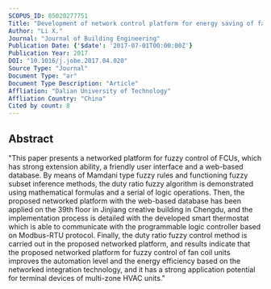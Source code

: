 ```yaml
---
SCOPUS_ID: 85020277751
Title: "Development of network control platform for energy saving of fan coil units"
Author: "Li X."
Journal: "Journal of Building Engineering"
Publication Date: {'$date': '2017-07-01T00:00:00Z'}
Publication Year: 2017
DOI: "10.1016/j.jobe.2017.04.020"
Source Type: "Journal"
Document Type: "ar"
Document Type Description: "Article"
Affliation: "Dalian University of Technology"
Affliation Country: "China"
Cited by count: 8
---
```


## Abstract
"This paper presents a networked platform for fuzzy control of FCUs, which has strong extension ability, a friendly user interface and a web-based database. By means of Mamdani type fuzzy rules and functioning fuzzy subset inference methods, the duty ratio fuzzy algorithm is demonstrated using mathematical formulas and a serial of logic operations. Then, the proposed networked platform with the web-based database has been applied on the 39th floor in Jinjiang creative building in Chengdu, and the implementation process is detailed with the developed smart thermostat which is able to communicate with the programmable logic controller based on Modbus-RTU protocol. Finally, the duty ratio fuzzy control method is carried out in the proposed networked platform, and results indicate that the proposed networked platform for fuzzy control of fan coil units improves the automation level and the energy efficiency based on the networked integration technology, and it has a strong application potential for terminal devices of multi-zone HVAC units."
